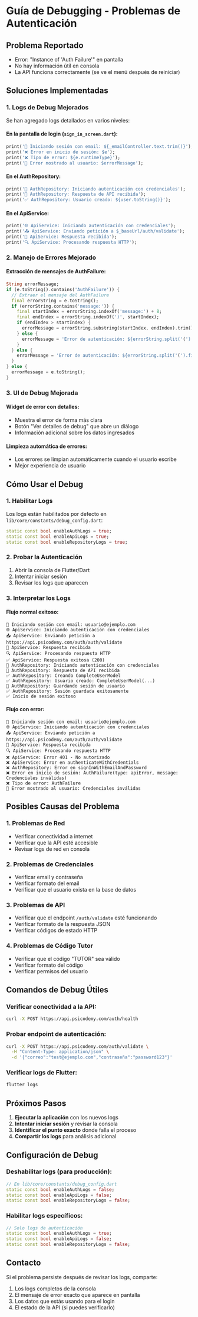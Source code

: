 # Guía de Debugging - Problemas de Autenticación

## Problema Reportado
- Error: "Instance of 'Auth Failure'" en pantalla
- No hay información útil en consola
- La API funciona correctamente (se ve el menú después de reiniciar)

## Soluciones Implementadas

### 1. Logs de Debug Mejorados

Se han agregado logs detallados en varios niveles:

#### En la pantalla de login (`sign_in_screen.dart`):
```dart
print('🔐 Iniciando sesión con email: ${_emailController.text.trim()}');
print('❌ Error en inicio de sesión: $e');
print('❌ Tipo de error: ${e.runtimeType}');
print('🚨 Error mostrado al usuario: $errorMessage');
```

#### En el AuthRepository:
```dart
print('🔐 AuthRepository: Iniciando autenticación con credenciales');
print('📡 AuthRepository: Respuesta de API recibida');
print('✅ AuthRepository: Usuario creado: ${user.toString()}');
```

#### En el ApiService:
```dart
print('🌐 ApiService: Iniciando autenticación con credenciales');
print('📤 ApiService: Enviando petición a $_baseUrl/auth/validate');
print('📡 ApiService: Respuesta recibida');
print('🔍 ApiService: Procesando respuesta HTTP');
```

### 2. Manejo de Errores Mejorado

#### Extracción de mensajes de AuthFailure:
```dart
String errorMessage;
if (e.toString().contains('AuthFailure')) {
  // Extraer el mensaje del AuthFailure
  final errorString = e.toString();
  if (errorString.contains('message:')) {
    final startIndex = errorString.indexOf('message:') + 8;
    final endIndex = errorString.indexOf(')', startIndex);
    if (endIndex > startIndex) {
      errorMessage = errorString.substring(startIndex, endIndex).trim();
    } else {
      errorMessage = 'Error de autenticación: ${errorString.split('(').first.trim()}';
    }
  } else {
    errorMessage = 'Error de autenticación: ${errorString.split('(').first.trim()}';
  }
} else {
  errorMessage = e.toString();
}
```

### 3. UI de Debug Mejorada

#### Widget de error con detalles:
- Muestra el error de forma más clara
- Botón "Ver detalles de debug" que abre un diálogo
- Información adicional sobre los datos ingresados

#### Limpieza automática de errores:
- Los errores se limpian automáticamente cuando el usuario escribe
- Mejor experiencia de usuario

## Cómo Usar el Debug

### 1. Habilitar Logs
Los logs están habilitados por defecto en `lib/core/constants/debug_config.dart`:
```dart
static const bool enableAuthLogs = true;
static const bool enableApiLogs = true;
static const bool enableRepositoryLogs = true;
```

### 2. Probar la Autenticación
1. Abrir la consola de Flutter/Dart
2. Intentar iniciar sesión
3. Revisar los logs que aparecen

### 3. Interpretar los Logs

#### Flujo normal exitoso:
```
🔐 Iniciando sesión con email: usuario@ejemplo.com
🌐 ApiService: Iniciando autenticación con credenciales
📤 ApiService: Enviando petición a https://api.psicodemy.com/auth/auth/validate
📡 ApiService: Respuesta recibida
🔍 ApiService: Procesando respuesta HTTP
✅ ApiService: Respuesta exitosa (200)
🔐 AuthRepository: Iniciando autenticación con credenciales
📡 AuthRepository: Respuesta de API recibida
✅ AuthRepository: Creando CompleteUserModel
✅ AuthRepository: Usuario creado: CompleteUserModel(...)
💾 AuthRepository: Guardando sesión de usuario
✅ AuthRepository: Sesión guardada exitosamente
✅ Inicio de sesión exitoso
```

#### Flujo con error:
```
🔐 Iniciando sesión con email: usuario@ejemplo.com
🌐 ApiService: Iniciando autenticación con credenciales
📤 ApiService: Enviando petición a https://api.psicodemy.com/auth/auth/validate
📡 ApiService: Respuesta recibida
🔍 ApiService: Procesando respuesta HTTP
❌ ApiService: Error 401 - No autorizado
❌ ApiService: Error en authenticateWithCredentials
❌ AuthRepository: Error en signInWithEmailAndPassword
❌ Error en inicio de sesión: AuthFailure(type: apiError, message: Credenciales inválidas)
❌ Tipo de error: AuthFailure
🚨 Error mostrado al usuario: Credenciales inválidas
```

## Posibles Causas del Problema

### 1. Problemas de Red
- Verificar conectividad a internet
- Verificar que la API esté accesible
- Revisar logs de red en consola

### 2. Problemas de Credenciales
- Verificar email y contraseña
- Verificar formato del email
- Verificar que el usuario exista en la base de datos

### 3. Problemas de API
- Verificar que el endpoint `/auth/validate` esté funcionando
- Verificar formato de la respuesta JSON
- Verificar códigos de estado HTTP

### 4. Problemas de Código Tutor
- Verificar que el código "TUTOR" sea válido
- Verificar formato del código
- Verificar permisos del usuario

## Comandos de Debug Útiles

### Verificar conectividad a la API:
```bash
curl -X POST https://api.psicodemy.com/auth/health
```

### Probar endpoint de autenticación:
```bash
curl -X POST https://api.psicodemy.com/auth/validate \
  -H "Content-Type: application/json" \
  -d '{"correo":"test@ejemplo.com","contraseña":"password123"}'
```

### Verificar logs de Flutter:
```bash
flutter logs
```

## Próximos Pasos

1. **Ejecutar la aplicación** con los nuevos logs
2. **Intentar iniciar sesión** y revisar la consola
3. **Identificar el punto exacto** donde falla el proceso
4. **Compartir los logs** para análisis adicional

## Configuración de Debug

### Deshabilitar logs (para producción):
```dart
// En lib/core/constants/debug_config.dart
static const bool enableAuthLogs = false;
static const bool enableApiLogs = false;
static const bool enableRepositoryLogs = false;
```

### Habilitar logs específicos:
```dart
// Solo logs de autenticación
static const bool enableAuthLogs = true;
static const bool enableApiLogs = false;
static const bool enableRepositoryLogs = false;
```

## Contacto

Si el problema persiste después de revisar los logs, comparte:
1. Los logs completos de la consola
2. El mensaje de error exacto que aparece en pantalla
3. Los datos que estás usando para el login
4. El estado de la API (si puedes verificarlo) 